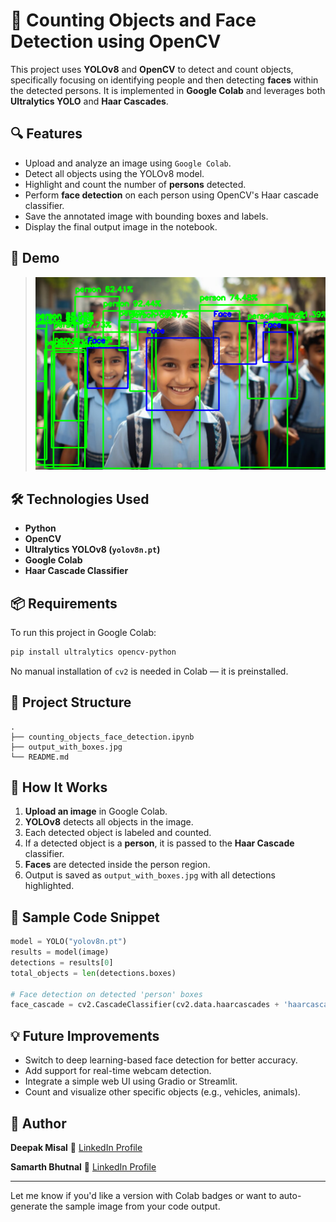 # 🧠 Counting Objects and Face Detection using OpenCV

This project uses **YOLOv8** and **OpenCV** to detect and count objects, specifically focusing on identifying people and then detecting **faces** within the detected persons. It is implemented in **Google Colab** and leverages both **Ultralytics YOLO** and **Haar Cascades**.

## 🔍 Features

* Upload and analyze an image using `Google Colab`.
* Detect all objects using the YOLOv8 model.
* Highlight and count the number of **persons** detected.
* Perform **face detection** on each person using OpenCV's Haar cascade classifier.
* Save the annotated image with bounding boxes and labels.
* Display the final output image in the notebook.

## 📸 Demo

> ![Sample Output](output_with_boxes.jpg)

## 🛠️ Technologies Used

* **Python**
* **OpenCV**
* **Ultralytics YOLOv8 (`yolov8n.pt`)**
* **Google Colab**
* **Haar Cascade Classifier**

## 📦 Requirements

To run this project in Google Colab:

```bash
pip install ultralytics opencv-python
```

No manual installation of `cv2` is needed in Colab — it is preinstalled.

## 📁 Project Structure

```
.
├── counting_objects_face_detection.ipynb
├── output_with_boxes.jpg
└── README.md
```

## 🚀 How It Works

1. **Upload an image** in Google Colab.
2. **YOLOv8** detects all objects in the image.
3. Each detected object is labeled and counted.
4. If a detected object is a **person**, it is passed to the **Haar Cascade** classifier.
5. **Faces** are detected inside the person region.
6. Output is saved as `output_with_boxes.jpg` with all detections highlighted.

## 🔎 Sample Code Snippet

```python
model = YOLO("yolov8n.pt")
results = model(image)
detections = results[0]
total_objects = len(detections.boxes)

# Face detection on detected 'person' boxes
face_cascade = cv2.CascadeClassifier(cv2.data.haarcascades + 'haarcascade_frontalface_default.xml')
```

## 💡 Future Improvements

* Switch to deep learning-based face detection for better accuracy.
* Add support for real-time webcam detection.
* Integrate a simple web UI using Gradio or Streamlit.
* Count and visualize other specific objects (e.g., vehicles, animals).

## 👤 Author

**Deepak Misal**
🔗 [LinkedIn Profile](https://www.linkedin.com/in/deepakmisal24/)

**Samarth Bhutnal**
🔗 [LinkedIn Profile](https://www.linkedin.com/in/samarth-bhutnal-523446334/)

---

Let me know if you'd like a version with Colab badges or want to auto-generate the sample image from your code output.
